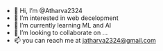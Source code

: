 - 👋 Hi, I’m @Atharva2324
- 👀 I’m interested in web decelopment
- 🌱 I’m currently learning ML and AI
- 💞️ I’m looking to collaborate on ...
- 📫 you can reach me at jatharva2324@gmail.com

<!---
Athara2324/Athara2324 is a ✨ special ✨ repository because its `README.md` (this file) appears on your GitHub profile.
You can click the Preview link to take a look at your changes.
--->
